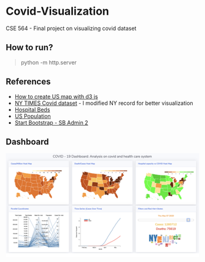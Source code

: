 # Covid-Visualization
CSE 564 - Final project on visualizing covid dataset

## How to run?
> python -m http.server

## References
* [How to create US map with d3 js](http://bl.ocks.org/dougdowson/9832019)
* [NY TIMES Covid dataset](https://github.com/nytimes/covid-19-data) - I modified NY record for better visualization
* [Hospital Beds](https://www.kff.org/other/state-indicator/beds-by-ownership/?currentTimeframe=0&selectedDistributions=total&sortModel=%7B%22colId%22:%22Location%22,%22sort%22:%22asc%22%7D)
* [US Population](https://worldpopulationreview.com/states/)
* [Start Bootstrap - SB Admin 2](https://startbootstrap.com/template-overviews/sb-admin-2/)

## Dashboard
![Dashboard](data/dashboard.png?raw=true "Dashboard")
